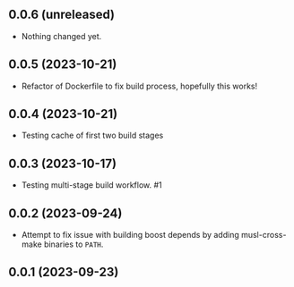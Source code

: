 ## 0.0.6 (unreleased)


- Nothing changed yet.


## 0.0.5 (2023-10-21)


- Refactor of Dockerfile to fix build process, hopefully this works!


## 0.0.4 (2023-10-21)


- Testing cache of first two build stages


## 0.0.3 (2023-10-17)


- Testing multi-stage build workflow. #1


## 0.0.2 (2023-09-24)


- Attempt to fix issue with building boost depends by adding musl-cross-make binaries to `PATH`.


## 0.0.1 (2023-09-23)
